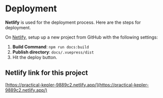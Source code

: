# Deployment
**Netlify** is used for the deployment process. Here are the steps for deployment.

On [Netlify](https://netlify.com), setup up a new project from GitHub with the following settings:
1. **Build Command**: `npm run docs:build`
2. **Publish directory**: `docs/.vuepress/dist`
3. Hit the deploy button.

## Netlify link for this project
[https://practical-kepler-9889c2.netlify.app/](https://practical-kepler-9889c2.netlify.app/)
